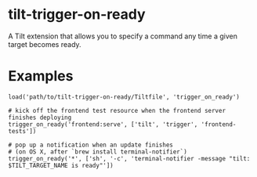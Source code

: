 # tilt-trigger-on-ready

A Tilt extension that allows you to specify a command any time a given target becomes ready.

# Examples

```
load('path/to/tilt-trigger-on-ready/Tiltfile', 'trigger_on_ready')

# kick off the frontend test resource when the frontend server finishes deploying
trigger_on_ready('frontend:serve', ['tilt', 'trigger', 'frontend-tests'])

# pop up a notification when an update finishes
# (on OS X, after `brew install terminal-notifier`)
trigger_on_ready('*', ['sh', '-c', 'terminal-notifier -message "tilt: $TILT_TARGET_NAME is ready"'])
